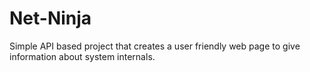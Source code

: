 # Net-Ninja
Simple API based project that creates a user friendly web page to give information about system internals.
